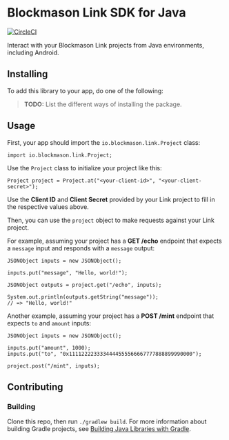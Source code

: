 # Blockmason Link SDK for Java

[![CircleCI][1]][2]

Interact with your Blockmason Link projects from Java environments,
including Android.

## Installing

To add this library to your app, do one of the following:

> **TODO:** List the different ways of installing the package.

## Usage

First, your app should import the `io.blockmason.link.Project` class:

```
import io.blockmason.link.Project;
```

Use the `Project` class to initialize your project like this:

```
Project project = Project.at("<your-client-id>", "<your-client-secret>");
```

Use the **Client ID** and **Client Secret** provided by your Link project
to fill in the respective values above.

Then, you can use the `project` object to make requests against your
Link project.

For example, assuming your project has a **GET /echo** endpoint that
expects a `message` input and responds with a `message` output:

```
JSONObject inputs = new JSONObject();

inputs.put("message", "Hello, world!");

JSONObject outputs = project.get("/echo", inputs);

System.out.println(outputs.getString("message"));
// => "Hello, world!"
```

Another example, assuming your project has a **POST /mint** endpoint
that expects `to` and `amount` inputs:

```
JSONObject inputs = new JSONObject();

inputs.put("amount", 1000);
inputs.put("to", "0x1111222233334444555566667777888899990000");

project.post("/mint", inputs);
```

## Contributing

### Building

Clone this repo, then run `./gradlew build`. For more information about
building Gradle projects, see [Building Java Libraries with Gradle][3].

[1]: https://circleci.com/gh/blockmason/link-sdk.java.svg?style=svg
[2]: https://circleci.com/gh/blockmason/link-sdk.java
[3]: https://guides.gradle.org/building-java-libraries/
